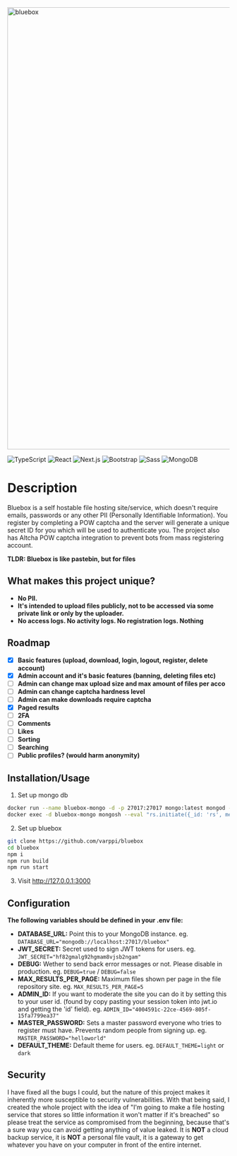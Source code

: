 <img width="1000" alt="bluebox" src="https://github.com/user-attachments/assets/91b09535-1171-41c1-9c8b-680cf375360f" />

![TypeScript](https://img.shields.io/badge/typescript-%233178C6.svg?style=for-the-badge&logo=typescript&logoColor=white)
![React](https://img.shields.io/badge/react-%2361DAFB.svg?style=for-the-badge&logo=react&logoColor=white)
![Next.js](https://img.shields.io/badge/next.js-%23000000.svg?style=for-the-badge&logo=nextdotjs&logoColor=white)
![Bootstrap](https://img.shields.io/badge/bootstrap-%237952B3.svg?style=for-the-badge&logo=bootstrap&logoColor=white)
![Sass](https://img.shields.io/badge/sass-%23CC6699.svg?style=for-the-badge&logo=sass&logoColor=white)
![MongoDB](https://img.shields.io/badge/mongodb-%2347A248.svg?style=for-the-badge&logo=mongodb&logoColor=white)

# Description
Bluebox is a self hostable file hosting site/service, which doesn't require emails, passwords or any other PII (Personally Identifiable Information). You register by completing a POW captcha and the server will generate a unique secret ID for you which will be used to authenticate you. The project also has Altcha POW captcha integration to prevent bots from mass registering account.

**TLDR: Bluebox is like pastebin, but for files**

## What makes this project unique?
- **No PII.** 
- **It's intended to upload files publicly, not to be accessed via some private link or only by the uploader.**
- **No access logs. No activity logs. No registration logs. Nothing**

## Roadmap
- [x] **Basic features (upload, download, login, logout, register, delete account)**
- [x] **Admin account and it's basic features (banning, deleting files etc)**
- [ ] **Admin can change max upload size and max amount of files per acco**
- [ ] **Admin can change captcha hardness level**
- [ ] **Admin can make downloads require captcha**
- [x] **Paged results**
- [ ] **2FA**
- [ ] **Comments**
- [ ] **Likes**
- [ ] **Sorting**
- [ ] **Searching**
- [ ] **Public profiles? (would harm anonymity)**

## Installation/Usage
1. Set up mongo db
```bash
docker run --name bluebox-mongo -d -p 27017:27017 mongo:latest mongod --replSet rs
docker exec -d bluebox-mongo mongosh --eval "rs.initiate({_id: 'rs', members: [{_id: 0, host: 'localhost:27017'}]})"
```

2. Set up bluebox
```bash
git clone https://github.com/varppi/bluebox
cd bluebox
npm i
npm run build
npm run start
```

3. Visit http://127.0.0.1:3000

## Configuration
**The following variables should be defined in your .env file:**
- **DATABASE_URL:** Point this to your MongoDB instance. eg. `DATABASE_URL="mongodb://localhost:27017/bluebox"`
- **JWT_SECRET:** Secret used to sign JWT tokens for users. eg. `JWT_SECRET="hf82gmalg92hgmam8vjsb2ngam"`
- **DEBUG:** Wether to send back error messages or not. Please disable in production. eg. `DEBUG=true` / `DEBUG=false`
- **MAX_RESULTS_PER_PAGE:** Maximum files shown per page in the file repository site. eg. `MAX_RESULTS_PER_PAGE=5`
- **ADMIN_ID:** If you want to moderate the site you can do it by setting this to your user id. (found by copy pasting your session token into jwt.io and getting the 'id' field). eg. `ADMIN_ID="4004591c-22ce-4569-805f-15fa7799ea37"`
- **MASTER_PASSWORD:** Sets a master password everyone who tries to register must have. Prevents random people from signing up. eg. `MASTER_PASSWORD="helloworld"`
- **DEFAULT_THEME:** Default theme for users. eg. `DEFAULT_THEME=light` or `dark`


## Security
I have fixed all the bugs I could, but the nature of this project makes it inherently more susceptible to security vulnerabilities. With that being said, I created the whole project with the idea of "I'm going to make a file hosting service that stores so little information it won't matter if it's breached" so please treat the service as compromised from the beginning, because that's a sure way you can avoid getting anything of value leaked. It is **NOT** a cloud backup service, it is **NOT** a personal file vault, it is a gateway to get whatever you have on your computer in front of the entire internet. 
